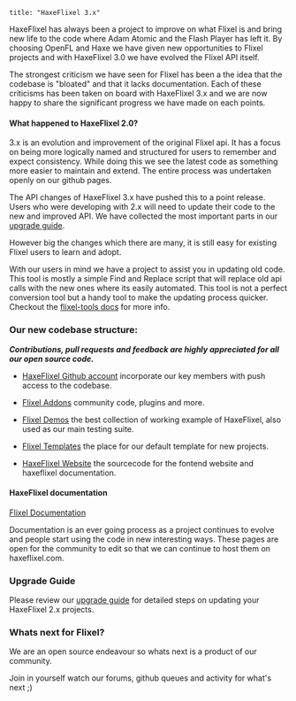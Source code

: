 ```
title: "HaxeFlixel 3.x"
```

HaxeFlixel has always been a project to improve on what Flixel is and bring new life to the code where
Adam Atomic and the Flash Player has left it. By choosing OpenFL and Haxe we have given new opportunities
to Flixel projects and with HaxeFlixel 3.0 we have evolved the Flixel API itself.

The strongest criticism we have seen for Flixel has been a the idea that the codebase is "bloated" and that it lacks documentation. Each of these criticisms has been taken on board with HaxeFlixel 3.x and we are now happy to share the significant progress we have made on each points.

#### What happened to HaxeFlixel 2.0?

3.x is an evolution and improvement of the original Flixel api. It has a focus on being more logically named and structured for users to remember and expect consistency. While doing this we see the latest code as something more easier to maintain and extend. The entire process was undertaken openly on our github pages. 

The API changes of HaxeFlixel 3.x have pushed this to a point release. Users who were developing with 2.x will need to update their code to the new and improved API. We have collected the most important parts in our [upgrade guide](http://haxeflixel.com/documentation/upgrade-guide/).

However big the changes which there are many, it is still easy for existing Flixel users to learn and adopt.

With our users in mind we have a project to assist you in updating old code. This tool is mostly a simple Find and Replace script that will replace old api calls with the new ones where its easily automated. This tool is not a perfect conversion tool but a handy tool to make the updating process quicker. Checkout the [flixel-tools docs](/documentation/flixel-tools) for more info.

### Our new codebase structure:

***Contributions, pull requests and feedback are highly appreciated for all our open source code.***

* [HaxeFlixel Github account](https://github.com/haxeflixel) incorporate our key members with push access
to the codebase.

* [Flixel Addons](https://github.com/haxeflixel/flixel-addons) community code, plugins and more.

* [Flixel Demos](https://github.com/haxeflixel/flixel-demos) the best collection of working example of HaxeFlixel, also used as our main testing suite.

* [Flixel Templates](https://github.com/haxeflixel/flixel-templates) the place for our default template for new projects.

* [HaxeFlixel Website](https://github.com/haxeflixel/haxeflixel.com) the sourcecode for the fontend website and haxeflixel documentation.

#### HaxeFlixel documentation

[Flixel Documentation](https://github.com/HaxeFlixel/haxeflixel.com/tree/master/src/documents/documentation)

Documentation is an ever going process as a project continues to evolve and people start using the code in new interesting ways. These pages are open for the community to edit so that we can continue to host them on haxeflixel.com.

### Upgrade Guide

Please review our [upgrade guide](/documentation/upgrade-guide) for detailed steps on updating your HaxeFlixel 2.x projects.

### Whats next for Flixel?

We are an open source endeavour so whats next is a product of our community.

Join in yourself watch our forums, github queues and activity for what's next ;)